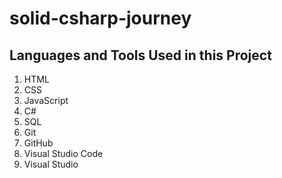 # solid-csharp-journey
## Languages and Tools Used in this Project
1. HTML
2. CSS
3. JavaScript
4. C#
5. SQL 
6. Git
7. GitHub
8. Visual Studio Code
9. Visual Studio
